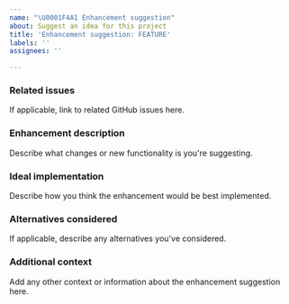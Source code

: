 ```yaml
---
name: "\U0001F4A1 Enhancement suggestion"
about: Suggest an idea for this project
title: 'Enhancement suggestion: FEATURE'
labels: ''
assignees: ''

---
```


### Related issues

If applicable, link to related GitHub issues here.

### Enhancement description

Describe what changes or new functionality is you're suggesting.

### Ideal implementation

Describe how you think the enhancement would be best implemented.

### Alternatives considered

If applicable, describe any alternatives you've considered.

### Additional context

Add any other context or information about the enhancement suggestion here.
